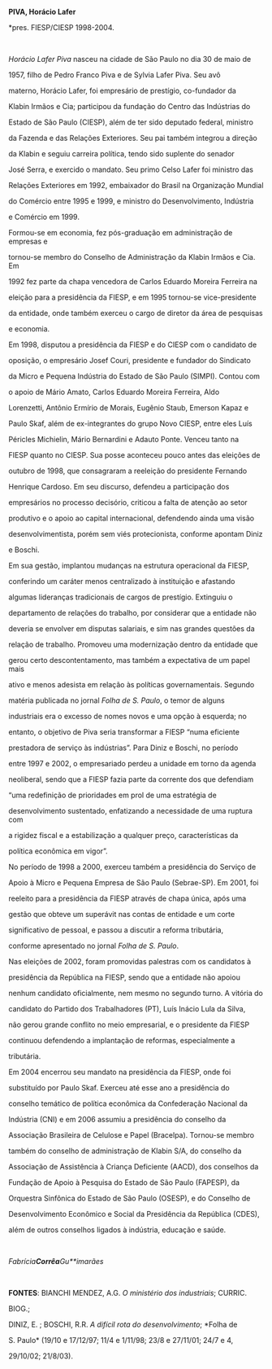 **PIVA, Horácio Lafer**



\*pres. FIESP/CIESP 1998-2004.



 



*Horácio Lafer Piva* nasceu na cidade de São Paulo no dia 30 de maio de

1957, filho de Pedro Franco Piva e de Sylvia Lafer Piva. Seu avô

materno, Horácio Lafer, foi empresário de prestígio, co-fundador da

Klabin Irmãos e Cia; participou da fundação do Centro das Indústrias do

Estado de São Paulo (CIESP), além de ter sido deputado federal, ministro

da Fazenda e das Relações Exteriores. Seu pai também integrou a direção

da Klabin e seguiu carreira política, tendo sido suplente do senador

José Serra, e exercido o mandato. Seu primo Celso Lafer foi ministro das

Relações Exteriores em 1992, embaixador do Brasil na Organização Mundial

do Comércio entre 1995 e 1999, e ministro do Desenvolvimento, Indústria

e Comércio em 1999.



Formou-se em economia, fez pós-graduação em administração de empresas e

tornou-se membro do Conselho de Administração da Klabin Irmãos e Cia. Em

1992 fez parte da chapa vencedora de Carlos Eduardo Moreira Ferreira na

eleição para a presidência da FIESP, e em 1995 tornou-se vice-presidente

da entidade, onde também exerceu o cargo de diretor da área de pesquisas

e economia.



Em 1998, disputou a presidência da FIESP e do CIESP com o candidato de

oposição, o empresário Josef Couri, presidente e fundador do Sindicato

da Micro e Pequena Indústria do Estado de São Paulo (SIMPI). Contou com

o apoio de Mário Amato, Carlos Eduardo Moreira Ferreira, Aldo

Lorenzetti, Antônio Ermírio de Morais, Eugênio Staub, Emerson Kapaz e

Paulo Skaf, além de ex-integrantes do grupo Novo CIESP, entre eles Luís

Péricles Michielin, Mário Bernardini e Adauto Ponte. Venceu tanto na

FIESP quanto no CIESP. Sua posse aconteceu pouco antes das eleições de

outubro de 1998, que consagraram a reeleição do presidente Fernando

Henrique Cardoso. Em seu discurso, defendeu a participação dos

empresários no processo decisório, criticou a falta de atenção ao setor

produtivo e o apoio ao capital internacional, defendendo ainda uma visão

desenvolvimentista, porém sem viés protecionista, conforme apontam Diniz

e Boschi.



Em sua gestão, implantou mudanças na estrutura operacional da FIESP,

conferindo um caráter menos centralizado à instituição e afastando

algumas lideranças tradicionais de cargos de prestígio. Extinguiu o

departamento de relações do trabalho, por considerar que a entidade não

deveria se envolver em disputas salariais, e sim nas grandes questões da

relação de trabalho. Promoveu uma modernização dentro da entidade que

gerou certo descontentamento, mas também a expectativa de um papel mais

ativo e menos adesista em relação às políticas governamentais. Segundo

matéria publicada no jornal *Folha de S. Paulo*, o temor de alguns

industriais era o excesso de nomes novos e uma opção à esquerda; no

entanto, o objetivo de Piva seria transformar a FIESP “numa eficiente

prestadora de serviço às indústrias”. Para Diniz e Boschi, no período

entre 1997 e 2002, o empresariado perdeu a unidade em torno da agenda

neoliberal, sendo que a FIESP fazia parte da corrente dos que defendiam

“uma redefinição de prioridades em prol de uma estratégia de

desenvolvimento sustentado, enfatizando a necessidade de uma ruptura com

a rigidez fiscal e a estabilização a qualquer preço, características da

política econômica em vigor”.



No período de 1998 a 2000, exerceu também a presidência do Serviço de

Apoio à Micro e Pequena Empresa de São Paulo (Sebrae-SP). Em 2001, foi

reeleito para a presidência da FIESP através de chapa única, após uma

gestão que obteve um superávit nas contas de entidade e um corte

significativo de pessoal, e passou a discutir a reforma tributária,

conforme apresentado no jornal *Folha de S. Paulo*.



Nas eleições de 2002, foram promovidas palestras com os candidatos à

presidência da República na FIESP, sendo que a entidade não apoiou

nenhum candidato oficialmente, nem mesmo no segundo turno. A vitória do

candidato do Partido dos Trabalhadores (PT), Luís Inácio Lula da Silva,

não gerou grande conflito no meio empresarial, e o presidente da FIESP

continuou defendendo a implantação de reformas, especialmente a

tributária.



Em 2004 encerrou seu mandato na presidência da FIESP, onde foi

substituído por Paulo Skaf. Exerceu até esse ano a presidência do

conselho temático de política econômica da Confederação Nacional da

Indústria (CNI) e em 2006 assumiu a presidência do conselho da

Associação Brasileira de Celulose e Papel (Bracelpa). Tornou-se membro

também do conselho de administração de Klabin S/A, do conselho da

Associação de Assistência à Criança Deficiente (AACD), dos conselhos da

Fundação de Apoio à Pesquisa do Estado de São Paulo (FAPESP), da

Orquestra Sinfônica do Estado de São Paulo (OSESP), e do Conselho de

Desenvolvimento Econômico e Social da Presidência da República (CDES),

além de outros conselhos ligados à indústria, educação e saúde.



 



*Fabrícia**Corrêa**Gu**imarães*



 



**FONTES**: BIANCHI MENDEZ, A.G. *O ministério dos industriais*; CURRIC.

BIOG.;



DINIZ, E. ; BOSCHI, R.R. *A difícil rota do desenvolvimento*; *Folha de

S. Paulo* (19/10 e 17/12/97; 11/4 e 1/11/98; 23/8 e 27/11/01; 24/7 e 4,

29/10/02; 21/8/03).



 



 



 



 

